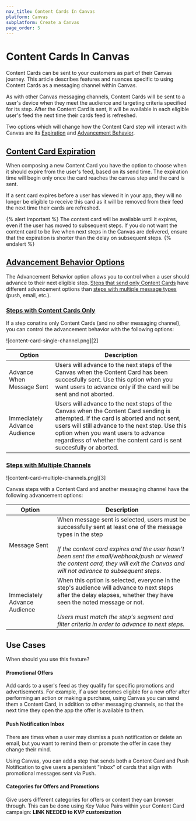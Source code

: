 ```yaml
---
nav_title: Content Cards In Canvas
platform: Canvas
subplatform: Create a Canvas
page_order: 5
---
```


# Content Cards In Canvas

Content Cards can be sent to your customers as part of their Canvas journey. This article describes features and nuances specific to using Content Cards as a messaging channel within Canvas.

As with other Canvas messaging channels, Content Cards will be sent to a user's device when they meet the audience and targeting criteria specified for its step. After the Content Card is sent, it will be available in each eligible user's feed the next time their cards feed is refreshed.

Two options which will change how the Content Card step will interact with Canvas are its [Expiration](#content-card-expiration) and [Advancement Behavior](#advancement-behavior-options).

## [Content Card Expiration](#content-card-expiration)
When composing a new Content Card you have the option to choose when it should expire from the user's feed, based on its send time. The expiration time will begin only once the card reaches the canvas step and the card is sent.

If a sent card expires before a user has viewed it in your app, they will no longer be eligible to receive this card as it will be removed from their feed the next time their cards are refreshed.


{% alert important %}
 The content card will be available until it expires, even if the user has moved to subsequent steps. If you do not want the content card to be live when next steps in the Canvas are delivered, ensure that the expiration is shorter than the delay on subsequent steps.
{% endalert %}

## [Advancement Behavior Options](#advancement-behavior-options)

The Advancement Behavior option allows you to control when a user should advance to their next eligible step. [Steps that send only Content Cards](#steps-with-in-content-cards-only) have different advancement options than [steps with multiple message types](#steps-with-multiple-message-channels) (push, email, etc.).

### [Steps with Content Cards Only](#steps-with-in-content-cards-only)

If a step conatins only Content Cards (and no other messaging channel), you can control the advancement behavior with the following options:

![content-card-single-channel.png][2]

| Option | Description |
|---|---|
| Advance When Message Sent | Users will advance to the next steps of the Canvas when the Content Card has been succesfully sent. Use this option when you want users to advance only if the card will be sent and not aborted. |
| Immediately Advance Audience | Users will advance to the next steps of the Canvas when the Content Card sending is attempted. If the card is aborted and not sent, users will still advance to the next step. Use this option when you want users to advance regardless of whether the content card is sent succesfully or aborted. |



### [Steps with Multiple Channels](#steps-with-multiple-message-channels)

![content-card-multiple-channels.png][3]

Canvas steps with a Content Card and another messaging channel have the following advancement options:

| Option | Description |
|---|---|
| Message Sent | When message sent is selected, users must be successfully sent at least one of the message types in the step <br> <br>  _If the content card expires and the user hasn't been sent the email/webhook/push or viewed the content card, they will exit the Canvas and will not advance to subsequent steps._ |
| Immediately Advance Audience | When this option is selected, everyone in the step's audience will advance to next steps after the delay elapses, whether they have seen the noted message or not.  <br> <br> _Users must match the step's segment and filter criteria in order to advance to next steps._ |


## Use Cases

When should you use this feature? 

#### Promotional Offers

Add cards to a user's feed as they qualify for specific promotions and advertisements. For example, if a user becomes eligible for a new offer after performing an action or making a purchase, using Canvas you can send them a Content Card, in addition to other messaging channels, so that the next time they open the app the offer is available to them.

#### Push Notification Inbox

There are times when a user may dismiss a push notification or delete an email, but you want to remind them or promote the offer in case they change their mind.

Using Canvas, you can add a step that sends both a Content Card and Push Notification to give users a persistent "inbox" of cards that align with promotional messages sent via Push. 

#### Categories for Offers and Promotions

Give users different categories for offers or content they can browser through. This can be done using Key Value Pairs within your Content Card campaign: **LINK NEEDED to KVP customization**